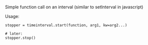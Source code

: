 Simple function call on an interval (similar to setInterval in javascript)

Usage:

    stopper = timeinterval.start(function, arg1, kw=arg2...)

    # later:
    stopper.stop()


